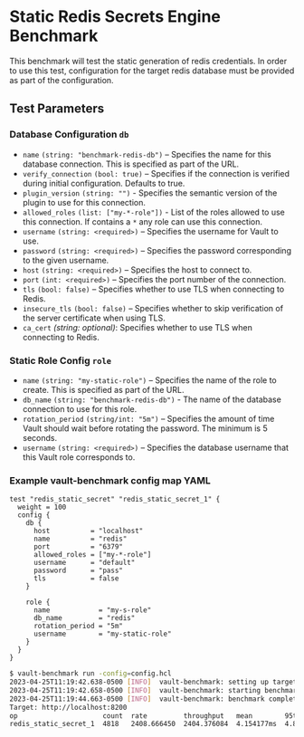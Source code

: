 # Static Redis Secrets Engine Benchmark
This benchmark will test the static generation of redis credentials. In order to use this test, configuration for the target redis database must be provided as part of the configuration. 

## Test Parameters
### Database Configuration `db`
- `name` `(string: "benchmark-redis-db")` – Specifies the name for this database connection. This is specified as part of the URL.
- `verify_connection` `(bool: true)` – Specifies if the connection is verified during initial configuration. Defaults to true.
- `plugin_version` `(string: "")` - Specifies the semantic version of the plugin to use for this connection.
- `allowed_roles` `(list: ["my-*-role"])` - List of the roles allowed to use this connection. If contains a `*` any role can use this connection.
- `username` `(string: <required>)` – Specifies the username for Vault to use.
- `password` `(string: <required>)` – Specifies the password corresponding to the given username.
- `host` `(string: <required>)` – Specifies the host to connect to.
- `port` `(int: <required>)` – Specifies the port number of the connection.
- `tls` `(bool: false)` – Specifies whether to use TLS when connecting to Redis.
- `insecure_tls` `(bool: false)` – Specifies whether to skip verification of the
server certificate when using TLS.
- `ca_cert` _(string: optional)_: Specifies whether to use TLS when connecting to Redis.

### Static Role Config `role`
- `name` `(string: "my-static-role")` – Specifies the name of the role to create. This is specified as part of the URL.
- `db_name` `(string: "benchmark-redis-db")` - The name of the database connection to use for this role.
- `rotation_period` `(string/int: "5m")` – Specifies the amount of time Vault should wait before rotating the password. The minimum is 5 seconds.
- `username` `(string: <required>)` – Specifies the database username that this Vault role corresponds to.

### Example vault-benchmark config map YAML
```hcl
test "redis_static_secret" "redis_static_secret_1" {
  weight = 100
  config {
    db {
      host          = "localhost"
      name          = "redis"
      port          = "6379"
      allowed_roles = ["my-*-role"]
      username      = "default"
      password      = "pass"
      tls           = false
    }

    role {
      name            = "my-s-role"
      db_name         = "redis"
      rotation_period = "5m"
      username        = "my-static-role"
    }
  }
}
```

```bash
$ vault-benchmark run -config=config.hcl
2023-04-25T11:19:42.638-0500 [INFO]  vault-benchmark: setting up targets
2023-04-25T11:19:42.658-0500 [INFO]  vault-benchmark: starting benchmarks: duration=2s
2023-04-25T11:19:44.663-0500 [INFO]  vault-benchmark: benchmark complete
Target: http://localhost:8200
op                     count  rate         throughput   mean        95th%       99th%        successRatio
redis_static_secret_1  4818   2408.666450  2404.376084  4.154177ms  4.843807ms  12.356863ms  100.00%
```
